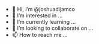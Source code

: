 - 👋 Hi, I’m @joshuadijamco
- 👀 I’m interested in ...
- 🌱 I’m currently learning ...
- 💞️ I’m looking to collaborate on ...
- 📫 How to reach me ...

<!---
joshuadijamco/joshuadijamco is a ✨ special ✨ repository because its `README.md` (this file) appears on your GitHub profile.
You can click the Preview link to take a look at your changes.
--->

